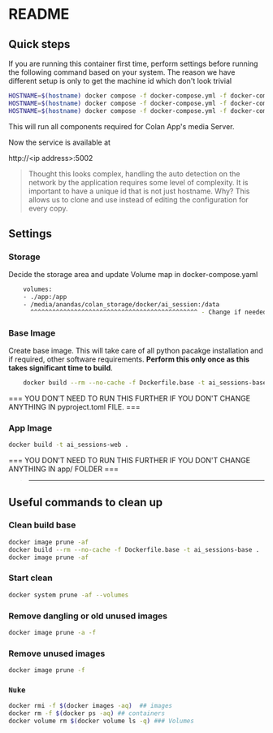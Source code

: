 # README

## Quick steps

If you are running this container first time, perform settings before running the following command based on your system. The reason we have different setup is only to get the machine id which don't look trivial

```bash
HOSTNAME=$(hostname) docker compose -f docker-compose.yml -f docker-compose.rpi.yml up -d
HOSTNAME=$(hostname) docker compose -f docker-compose.yml -f docker-compose.linux.yml up -d
HOSTNAME=$(hostname) docker compose -f docker-compose.yml -f docker-compose.mac.yml up -d
```

This will run all components required for Colan App's media Server.

Now the service is available at

http://\<ip address\>:5002

> Thought this looks complex, handling the auto detection on the network by the application requires some level of complexity.
> It is important to have a unique id that is not just hostname. Why? This allows us to clone and use instead of editing the configuration
> for every copy.

## Settings

### Storage

Decide the storage area and update Volume map in docker-compose.yaml

```bash
    volumes:
    - ./app:/app
    - /media/anandas/colan_storage/docker/ai_session:/data
      ^^^^^^^^^^^^^^^^^^^^^^^^^^^^^^^^^^^^^^^^^^^^^^ - Change if needed
```

### Base Image

Create base image. This will take care of all python pacakge installation and if required, other software requirements.  **Perform this only once as this takes significant time to build**.

```bash
    docker build --rm --no-cache -f Dockerfile.base -t ai_sessions-base . # Base image, 
```

=== YOU DON'T NEED TO RUN THIS FURTHER IF YOU DON'T CHANGE ANYTHING IN pyproject.toml FILE. ===

### App Image

```bash
docker build -t ai_sessions-web .
```

=== YOU DON'T NEED TO RUN THIS FURTHER IF YOU DON'T CHANGE ANYTHING IN app/ FOLDER ===

> ---------------------------------------------------------------------------------------------------

## Useful commands to clean up

### Clean build base

```bash
docker image prune -af 
docker build --rm --no-cache -f Dockerfile.base -t ai_sessions-base . 
docker image prune -af
```

### Start clean

```bash
docker system prune -af --volumes
```

### Remove dangling or old unused images

```bash
docker image prune -a -f
```

### Remove unused images

```bash
docker image prune -f
```

### `Nuke`

```bash
docker rmi -f $(docker images -aq)  ## images
docker rm -f $(docker ps -aq) ## containers
docker volume rm $(docker volume ls -q) ### Volumes
```
